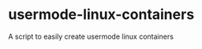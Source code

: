 usermode-linux-containers
=========================

A script to easily create usermode linux containers
